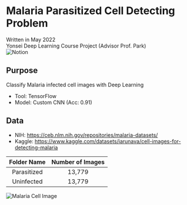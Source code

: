 # Malaria Parasitized Cell Detecting Problem
Written in May 2022  
Yonsei Deep Learning Course Project (Advisor Prof. Park)  
![Notion](https://coordinated-place-40c.notion.site/CV-Medical-Image-Classification-Malaria-Parasitized-Cell-7a26c8f9eadb4c1ebdec7d90fd08be8f)

## Purpose
Classify Malaria infected cell images with Deep Learning
- Tool: TensorFlow
- Model: Custom CNN (Acc: 0.91)  

## Data
- NIH: https://ceb.nlm.nih.gov/repositories/malaria-datasets/
- Kaggle: https://www.kaggle.com/datasets/iarunava/cell-images-for-detecting-malaria

|Folder Name|Number of Images|
|:---:|:---:|
|Parasitized|13,779|
|Uninfected|13,779|

![Malaria Cell Image](https://user-images.githubusercontent.com/109048687/211257179-87cedf5f-5ad9-4b91-bb5a-8bd60ce24222.png)
